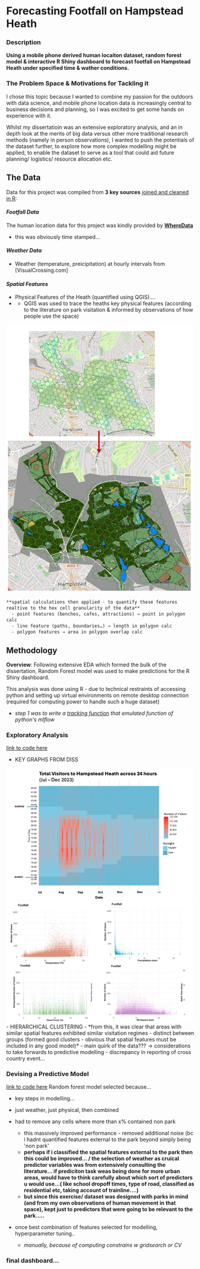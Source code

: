 # Forecasting Footfall on Hampstead Heath

### Description
**Using a mobile phone derived human locaiton dataset, random forest model & interactive R Shiny dashboard to forecast footfall on Hampstead Heath under specified time & wather conditions.**


### The Problem Space & Motivations for Tackling it
I chose this topic because I wanted to combine my passion for the outdoors with data science, and mobile phone location data is increasingly central to business decisions and planning, so I was excited to get some hands on experience with it. 

Whilst my dissertatioin was an extensive exploratory analysis, and an in depth look at the merits of big data versus other more traditional research methods (namely in person observations), I wanted to push the potentials of the dataset further, to explore how more complex modelling might be applied, to enable the dataset to serve as a tool that could aid future planning/ logistics/ resource allocation etc.

## The Data
Data for this project was compiled from **3 key sources** [joined and cleaned in R](link/to/code):


#### *Footfall Data*
The human location data for this project was kindly provided by **[WhereData](https://www.wheredata.co.uk/)**
  - this was obviously time stamped...
    
#### *Weather Data*
- Weather (temperature, preicipitation) at hourly intervals from [VisualCrossing.com]

#### *Spatial Features* 
- Physical Features of the Heath (quantified using QGIS)....
-   - QGIS was used to trace the heaths key physical features (according to the literature on park visitation & informed by observations of how people use the space)
      

<img src="https://raw.githubusercontent.com/katehodges1/katehodges.github.io/main/assets/img/dashboard/spatial-feature-quantification.png" alt="QGIS" width="500" />

    **spatial calculations then applied - to quantify these features realtive to the hex cell granularity of the data**
      - point features (benches, cafes, attractions) → point in polygon calc
      - line feature (paths, boundaries…) → length in polygon calc
      - polygon features → area in polygon overlap calc


## Methodology
**Overview**: Following extensive EDA which formed the bulk of the dissertation, Random Forest model was used to make predictions for the R Shiny dashboard.

This analysis was done using R - due to technical restraints of accessing python and setting up virtual environments on remote desktop connection (required for computing power to handle such a huge dataset)
  - *step 1 was to write a [tracking function](link/to/code) that emulated function of python's mlflow*

### Exploratory Analysis
[link to code here](link/to/code)
- KEY GRAPHS FROM DISS
<img src="https://raw.githubusercontent.com/katehodges1/katehodges.github.io/main/assets/img/dashboard/overall-visitation-plot.png" alt="overall visit plot" width="500" />
<img src="https://raw.githubusercontent.com/katehodges1/katehodges.github.io/main/assets/img/dashboard/weather-scatters.png" alt="weather scatters" width="500" />
- HIERARCHICAL CLUSTERING
    - *from this, it was clear that areas with similar spatial features exhibited similar visitation regimes -     distinct between groups (formed good clusters - obvious that spatial features must be included in any good model)*
- main quirk of the data??? → considerations to take forwards to predictive modelling
  - discrepancy in reporting of cross country event...

### Devising a Predictive Model
[link to code here](link/to/code)
Random forest model selected because...

- key steps in modelling...
- just weather, just physical, then combined
- had to remove any cells where more than x% contained non park 
    - this massively improved performance - removed additional noise (bc i hadnt quantified features external to          the park beyond simply being 'non park'
    - **perhaps if i classified the spatial features external to the park then this could be improved… / the
      selection of weather as cruical predictor variables was from extensively consulting the literature… if
      prediciton task weas being done for more urban areas, would have to think carefully about which sort of
      predictors u would use…( like school dropoff times, type of road, classified as residential etc, taking
      account of trainline….)**
    - **but since this exercise/ dataset was designed with parks in mind (and from my own observations of human
      movement in that space), kept just to predictors that were going to be relevant to the park…..**

- once best combination of features selected for modelling, hyperparameter tuning..
    - *manually, because of computing constrains w gridsearch or CV*
 
### final dashboard...



